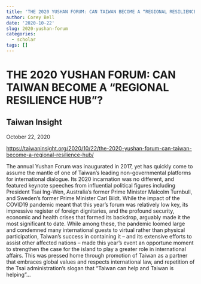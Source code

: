 ```yaml
---
title: 'THE 2020 YUSHAN FORUM: CAN TAIWAN BECOME A “REGIONAL RESILIENCE HUB”?'
author: Corey Bell
date: '2020-10-22'
slug: 2020-yushan-forum
categories:
  - scholar
tags: []
---
```

# THE 2020 YUSHAN FORUM: CAN TAIWAN BECOME A “REGIONAL RESILIENCE HUB”?

## Taiwan Insight
October 22, 2020

https://taiwaninsight.org/2020/10/22/the-2020-yushan-forum-can-taiwan-become-a-regional-resilience-hub/

The annual Yushan Forum was inaugurated in 2017, yet has quickly come to assume the mantle of one of Taiwan’s 
leading non-governmental platforms for international dialogue. Its 2020 incarnation was no different, 
and featured keynote speeches from influential political figures including President Tsai Ing-Wen, 
Australia’s former Prime Minister Malcolm Turnbull, and Sweden’s former Prime Minister Carl Bildt. While 
the impact of the COVID19 pandemic meant that this year’s forum was relatively low key, its impressive 
register of foreign dignitaries, and the profound security, economic and health crises that formed its 
backdrop, arguably made it the most significant to date. While among these, the pandemic loomed large 
and condemned many international guests to virtual rather than physical participation, Taiwan’s success 
in containing it – and its extensive efforts to assist other affected nations – made this year’s event 
an opportune moment to strengthen the case for the island to play a greater role in international affairs. 
This was pressed home through promotion of Taiwan as a partner that embraces global values and respects 
international law, and repetition of the Tsai administration’s slogan that “Taiwan can help and Taiwan 
is helping”...    
